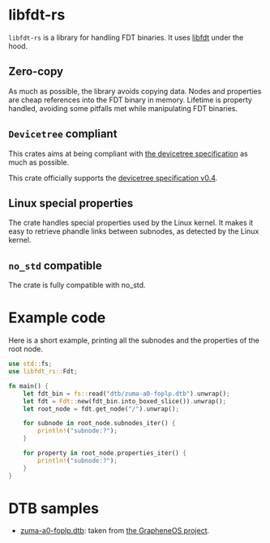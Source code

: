 # libfdt-rs

`libfdt-rs` is a library for handling FDT binaries.
It uses [libfdt](https://github.com/dgibson/dtc) under the hood.

## Zero-copy

As much as possible, the library avoids copying data.
Nodes and properties are cheap references into the FDT binary in memory.
Lifetime is property handled, avoiding some pitfalls met while manipulating FDT binaries.

## `Devicetree` compliant

This crates aims at being compliant with [the devicetree specification](https://www.devicetree.org/specifications/)
as much as possible.

This crate officially supports the [devicetree specification v0.4](https://github.com/devicetree-org/devicetree-specification/releases/tag/v0.4).

## Linux special properties

The crate handles special properties used by the Linux kernel.
It makes it easy to retrieve phandle links between subnodes, as detected by the Linux kernel.

## `no_std` compatible

The crate is fully compatible with no_std.

# Example code

Here is a short example, printing all the subnodes and the properties of the root node.

```rust
use std::fs;
use libfdt_rs::Fdt;

fn main() {
    let fdt_bin = fs::read("dtb/zuma-a0-foplp.dtb").unwrap();
    let fdt = Fdt::new(fdt_bin.into_boxed_slice()).unwrap();
    let root_node = fdt.get_node("/").unwrap();

    for subnode in root_node.subnodes_iter() {
        println!("subnode:?");
    }

    for property in root_node.properties_iter() {
        println!("subnode:?");
    }
}
```

# DTB samples

- [zuma-a0-foplp.dtb](dtb/zuma-a0-foplp.dtb): taken from [the GrapheneOS project](https://github.com/GrapheneOS/device_google_caimito-kernels_6.1/blob/ec749173e7e757fc60aeddc3fe3fd5780c622077/grapheneos/zuma-a0-foplp.dtb).
